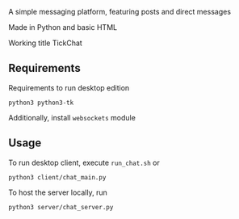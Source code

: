 A simple messaging platform, featuring posts and direct messages

Made in Python and basic HTML

Working title TickChat

## Requirements
Requirements to run desktop edition
```
python3 python3-tk
```

Additionally, install `websockets` module

## Usage
To run desktop client, execute `run_chat.sh` or
```
python3 client/chat_main.py
```

To host the server locally, run
```
python3 server/chat_server.py
```
